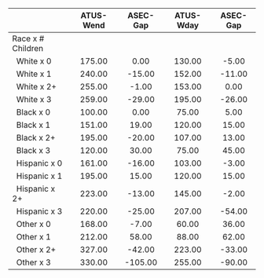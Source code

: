 
|                      |    ATUS-Wend |     ASEC-Gap |    ATUS-Wday |     ASEC-Gap |
| -------------------- | :----------: | :----------: | :----------: | :----------: |
| Race x # Children    |              |              |              |              |
| &nbsp;&nbsp;White x 0 |       175.00 |         0.00 |       130.00 |        -5.00 |
| &nbsp;&nbsp;White x 1 |       240.00 |       -15.00 |       152.00 |       -11.00 |
| &nbsp;&nbsp;White x 2+ |       255.00 |        -1.00 |       153.00 |         0.00 |
| &nbsp;&nbsp;White x 3 |       259.00 |       -29.00 |       195.00 |       -26.00 |
| &nbsp;&nbsp;Black x 0 |       100.00 |         0.00 |        75.00 |         5.00 |
| &nbsp;&nbsp;Black x 1 |       151.00 |        19.00 |       120.00 |        15.00 |
| &nbsp;&nbsp;Black x 2+ |       195.00 |       -20.00 |       107.00 |        13.00 |
| &nbsp;&nbsp;Black x 3 |       120.00 |        30.00 |        75.00 |        45.00 |
| &nbsp;&nbsp;Hispanic x 0 |       161.00 |       -16.00 |       103.00 |        -3.00 |
| &nbsp;&nbsp;Hispanic x 1 |       195.00 |        15.00 |       120.00 |        15.00 |
| &nbsp;&nbsp;Hispanic x 2+ |       223.00 |       -13.00 |       145.00 |        -2.00 |
| &nbsp;&nbsp;Hispanic x 3 |       220.00 |       -25.00 |       207.00 |       -54.00 |
| &nbsp;&nbsp;Other x 0 |       168.00 |        -7.00 |        60.00 |        36.00 |
| &nbsp;&nbsp;Other x 1 |       212.00 |        58.00 |        88.00 |        62.00 |
| &nbsp;&nbsp;Other x 2+ |       327.00 |       -42.00 |       223.00 |       -33.00 |
| &nbsp;&nbsp;Other x 3 |       330.00 |      -105.00 |       255.00 |       -90.00 |

